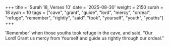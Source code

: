 +++
title = 'Surah 18, Verses 10'
date = '2025-08-30'
weight = 2150
surah = 18
ayah = 10
tags = ["cave", "grant", "guide", "lord", "mercy", "ordeal", "refuge", "remember", "rightly", "said", "took", "yourself", "youth", "youths"]
+++

˹Remember˺ when those youths took refuge in the cave, and said, “Our Lord! Grant us mercy from Yourself and guide us rightly through our ordeal.”